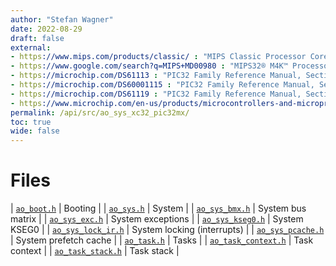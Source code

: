 ```yaml
---
author: "Stefan Wagner"
date: 2022-08-29
draft: false
external:
- https://www.mips.com/products/classic/ : "MIPS Classic Processor Cores"
- https://www.google.com/search?q=MIPS+MD00980 : "MIPS32® M4K™ Processor Core Software User’s Manual"
- https://microchip.com/DS61113 : "PIC32 Family Reference Manual, Section 2, CPU for Devices with M4K® Core"
- https://microchip.com/DS60001115 : "PIC32 Family Reference Manual, Section 3, Memory Organization"
- https://microchip.com/DS61119 : "PIC32 Family Reference Manual, Section 4, Prefetch Cache"
- https://www.microchip.com/en-us/products/microcontrollers-and-microprocessors/32-bit-mcus/pic32-32-bit-mcus/pic32mx : "PIC32MX Family of Microcontrollers"
permalink: /api/src/ao_sys_xc32_pic32mx/
toc: true
wide: false
---
```


# Files

| [`ao_boot.h`](ao_boot.h.md) | Booting |
| [`ao_sys.h`](ao_sys.h.md) | System |
| [`ao_sys_bmx.h`](ao_sys_bmx.h.md) | System bus matrix |
| [`ao_sys_exc.h`](ao_sys_exc.h.md) | System exceptions |
| [`ao_sys_kseg0.h`](ao_sys_kseg0.h.md) | System KSEG0 |
| [`ao_sys_lock_ir.h`](ao_sys_lock_ir.h.md) | System locking (interrupts) |
| [`ao_sys_pcache.h`](ao_sys_pcache.h.md) | System prefetch cache |
| [`ao_task.h`](ao_task.h.md) | Tasks |
| [`ao_task_context.h`](ao_task_context.h.md) | Task context |
| [`ao_task_stack.h`](ao_task_stack.h.md) | Task stack |
